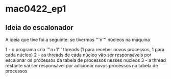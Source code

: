 # mac0422_ep1


Ideia do escalonador
--------------------

A ideia que tive foi a seguinte: se tivermos '''n''' núcleos na máquina

1 - o programa cria '''n+1''' threads (1 para receber novos processos, 1 para cada núcleo)
2 - as threads de cada núcleo vão ser responsaveis por escalonar os processos da tabela de processos nesses nucleos
3 - a thread restante vai ser responsável por adicionar novos processos na tabela de processos